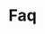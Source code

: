 <!-- Space: ZshSlack -->
<!-- Parent: Project -->
<!-- Title: Faq -->

<!-- Label: Faq -->
<!-- Include: docs/disclaimer.md -->
<!-- Include: ac:toc -->

# Faq
